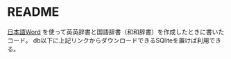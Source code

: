 # README

[日本語Word](nethttp://compling.hss.ntu.edu.sg/wnja/) を使って英英辞書と国語辞書（和和辞書）を作成したときに書いたコード。
db以下に上記リンクからダウンロードできるSQliteを置けば利用できる。
